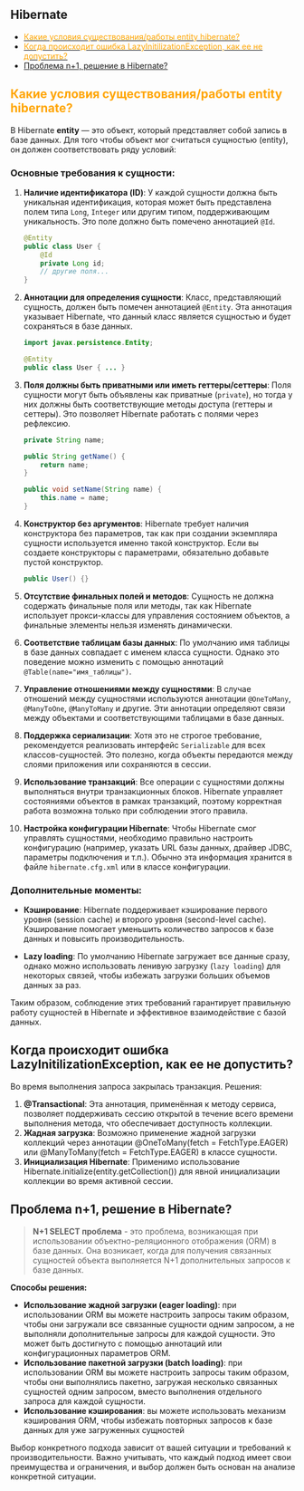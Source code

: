 ## Hibernate
- [<span style="color: orange">Какие условия существования/работы entity hibernate?</span>](#какие-условия-существованияработы-entity-hibernate)
- [<span style="color: orange">Когда происходит ошибка LazyInitilizationException, как ее не допустить?</span>](#когда-происходит-ошибка-lazyinitilizationexception-как-ее-не-допустить)
- [Проблема n+1, решение в Hibernate?](#проблема-n1-решение-в-hibernate)


## <span style="color: orange">Какие условия существования/работы entity hibernate?</span>
В Hibernate **entity** — это объект, который представляет собой запись в базе данных. Для того чтобы объект мог считаться сущностью (entity), он должен соответствовать ряду условий:

### Основные требования к сущности:

1. **Наличие идентификатора (ID)**:
   У каждой сущности должна быть уникальная идентификация, которая может быть представлена полем типа `Long`, `Integer` или другим типом, поддерживающим уникальность. Это поле должно быть помечено аннотацией `@Id`.
   
   ```java
   @Entity
   public class User {
       @Id
       private Long id;
       // другие поля...
   }
   ```

2. **Аннотации для определения сущности**:
   Класс, представляющий сущность, должен быть помечен аннотацией `@Entity`. Эта аннотация указывает Hibernate, что данный класс является сущностью и будет сохраняться в базе данных.

   ```java
   import javax.persistence.Entity;

   @Entity
   public class User { ... }
   ```

3. **Поля должны быть приватными или иметь геттеры/сеттеры**:
   Поля сущности могут быть объявлены как приватные (`private`), но тогда у них должны быть соответствующие методы доступа (геттеры и сеттеры). Это позволяет Hibernate работать с полями через рефлексию.

   ```java
   private String name;

   public String getName() {
       return name;
   }

   public void setName(String name) {
       this.name = name;
   }
   ```

4. **Конструктор без аргументов**:
   Hibernate требует наличия конструктора без параметров, так как при создании экземпляра сущности используется именно такой конструктор. Если вы создаете конструкторы с параметрами, обязательно добавьте пустой конструктор.

   ```java
   public User() {}
   ```

5. **Отсутствие финальных полей и методов**:
   Сущность не должна содержать финальные поля или методы, так как Hibernate использует прокси-классы для управления состоянием объектов, а финальные элементы нельзя изменять динамически.

6. **Соответствие таблицам базы данных**:
   По умолчанию имя таблицы в базе данных совпадает с именем класса сущности. Однако это поведение можно изменить с помощью аннотаций `@Table(name="имя_таблицы")`.

7. **Управление отношениями между сущностями**:
   В случае отношений между сущностями используются аннотации `@OneToMany`, `@ManyToOne`, `@ManyToMany` и другие. Эти аннотации определяют связи между объектами и соответствующими таблицами в базе данных.

8. **Поддержка сериализации**:
   Хотя это не строгое требование, рекомендуется реализовать интерфейс `Serializable` для всех классов-сущностей. Это полезно, когда объекты передаются между слоями приложения или сохраняются в сессии.

9. **Использование транзакций**:
   Все операции с сущностями должны выполняться внутри транзакционных блоков. Hibernate управляет состояниями объектов в рамках транзакций, поэтому корректная работа возможна только при соблюдении этого правила.

10. **Настройка конфигурации Hibernate**:
    Чтобы Hibernate смог управлять сущностями, необходимо правильно настроить конфигурацию (например, указать URL базы данных, драйвер JDBC, параметры подключения и т.п.). Обычно эта информация хранится в файле `hibernate.cfg.xml` или в классе конфигурации.

### Дополнительные моменты:

- **Кэширование**: Hibernate поддерживает кэширование первого уровня (session cache) и второго уровня (second-level cache). Кэширование помогает уменьшить количество запросов к базе данных и повысить производительность.
  
- **Lazy loading**: По умолчанию Hibernate загружает все данные сразу, однако можно использовать ленивую загрузку (`lazy loading`) для некоторых связей, чтобы избежать загрузки больших объемов данных за раз.

Таким образом, соблюдение этих требований гарантирует правильную работу сущностей в Hibernate и эффективное взаимодействие с базой данных.
## Когда происходит ошибка LazyInitilizationException, как ее не допустить?
Во время выполнения запроса закрылась транзакция.
Решения:
1) __@Transactional__: Эта аннотация, применённая к методу сервиса, позволяет поддерживать сессию открытой в течение всего времени выполнения метода, что обеспечивает доступность коллекции.
2) __Жадная загрузка__: Возможно применение жадной загрузки коллекций через аннотации @OneToMany(fetch = FetchType.EAGER) или @ManyToMany(fetch = FetchType.EAGER) в классе сущности.
3) __Инициализация Hibernate__: Применимо использование Hibernate.initialize(entity.getCollection()) для явной инициализации коллекции во время активной сессии.

## Проблема n+1, решение в Hibernate?

>__N+1 SELECT проблема__ - это проблема, возникающая при использовании объектно-реляционного отображения (ORM) в базе данных. Она возникает, когда для получения связанных сущностей объекта выполняется N+1 дополнительных запросов к базе данных.

__Способы решения:__

- __Использование жадной загрузки (eager loading)__: при использовании ORM вы можете настроить запросы таким образом, чтобы они загружали все связанные сущности одним запросом, а не выполняли дополнительные запросы для каждой сущности. Это может быть достигнуто с помощью аннотаций или конфигурационных параметров ORM.
- __Использование пакетной загрузки (batch loading)__: при использовании ORM вы можете настроить запросы таким образом, чтобы они выполнялись пакетно, загружая несколько связанных сущностей одним запросом, вместо выполнения отдельного запроса для каждой сущности.
- __Использование кэширования__: вы можете использовать механизм кэширования ORM, чтобы избежать повторных запросов к базе данных для уже загруженных сущностей

Выбор конкретного подхода зависит от вашей ситуации и требований к производительности. Важно учитывать, что каждый подход имеет свои преимущества и ограничения, и выбор должен быть основан на анализе конкретной ситуации.
